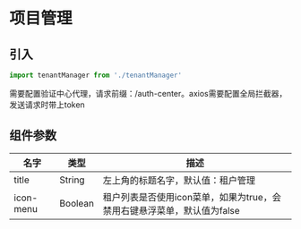 # 项目管理

## 引入

```js
import tenantManager from './tenantManager'
```

需要配置验证中心代理，请求前缀：/auth-center。axios需要配置全局拦截器，发送请求时带上token

## 组件参数

| 名字  | 类型   | 描述                               |
| ----- | ------ | ---------------------------------- |
| title | String | 左上角的标题名字，默认值：租户管理 |
|icon-menu | Boolean|租户列表是否使用icon菜单，如果为true，会禁用右键悬浮菜单，默认值为false|
